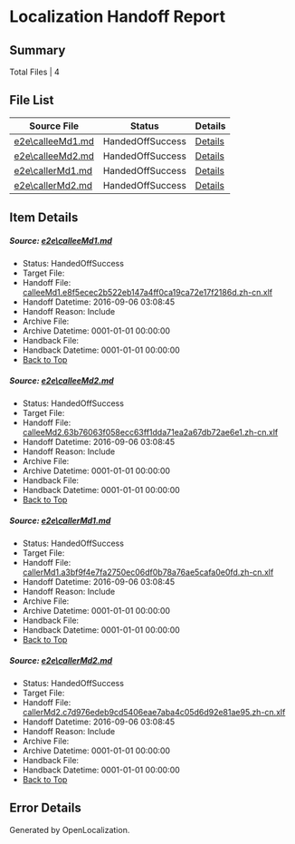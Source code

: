 # <a name='report-top'></a> Localization Handoff Report

## Summary
 Total Files | 4

## File List
 Source File | Status | Details 
 ----------- | ------ | ------- 
 [e2e\calleeMd1.md](https://github.com/OpenLocalizationTestOrg/ol-test0/blob/9d838061de74f3da658c20092500f604220d0597/e2e/calleeMd1.md) | HandedOffSuccess | [Details](#78fcaec5bb5d876a126bc307e719414504f9886f1)
 [e2e\calleeMd2.md](https://github.com/OpenLocalizationTestOrg/ol-test0/blob/9d838061de74f3da658c20092500f604220d0597/e2e/calleeMd2.md) | HandedOffSuccess | [Details](#25feb1323f747ad63f3f527d67ef9046e538b4942)
 [e2e\callerMd1.md](https://github.com/OpenLocalizationTestOrg/ol-test0/blob/9d838061de74f3da658c20092500f604220d0597/e2e/callerMd1.md) | HandedOffSuccess | [Details](#8864ae839dccd4e44b740ce2186807baab87b0853)
 [e2e\callerMd2.md](https://github.com/OpenLocalizationTestOrg/ol-test0/blob/9d838061de74f3da658c20092500f604220d0597/e2e/callerMd2.md) | HandedOffSuccess | [Details](#7a03b573cf8072be1b22fcf5e466bbbae89050184)

## Item Details
##### <a name='78fcaec5bb5d876a126bc307e719414504f9886f1'></a> Source: [e2e\calleeMd1.md](https://github.com/OpenLocalizationTestOrg/ol-test0/blob/9d838061de74f3da658c20092500f604220d0597/e2e/calleeMd1.md)
* Status: HandedOffSuccess
* Target File: 
* Handoff File: [calleeMd1.e8f5ecec2b522eb147a4ff0ca19ca72e17f2186d.zh-cn.xlf](https://github.com/OpenLocalizationTestOrg/ol-test0-handoff/blob/5d57d7cb27cac62fd8e9b11b377c20d4bae608e9/ol-handoff/OpenLocalizationTestOrg/ol-test0-zhcn/ci/ht/calleeMd1.e8f5ecec2b522eb147a4ff0ca19ca72e17f2186d.zh-cn.xlf)
* Handoff Datetime: 2016-09-06 03:08:45
* Handoff Reason: Include
* Archive File: 
* Archive Datetime: 0001-01-01 00:00:00
* Handback File: 
* Handback Datetime: 0001-01-01 00:00:00
* [Back to Top](#report-top)

##### <a name='25feb1323f747ad63f3f527d67ef9046e538b4942'></a> Source: [e2e\calleeMd2.md](https://github.com/OpenLocalizationTestOrg/ol-test0/blob/9d838061de74f3da658c20092500f604220d0597/e2e/calleeMd2.md)
* Status: HandedOffSuccess
* Target File: 
* Handoff File: [calleeMd2.63b76063f058ecc63ff1dda71ea2a67db72ae6e1.zh-cn.xlf](https://github.com/OpenLocalizationTestOrg/ol-test0-handoff/blob/5d57d7cb27cac62fd8e9b11b377c20d4bae608e9/ol-handoff/OpenLocalizationTestOrg/ol-test0-zhcn/ci/ht/calleeMd2.63b76063f058ecc63ff1dda71ea2a67db72ae6e1.zh-cn.xlf)
* Handoff Datetime: 2016-09-06 03:08:45
* Handoff Reason: Include
* Archive File: 
* Archive Datetime: 0001-01-01 00:00:00
* Handback File: 
* Handback Datetime: 0001-01-01 00:00:00
* [Back to Top](#report-top)

##### <a name='8864ae839dccd4e44b740ce2186807baab87b0853'></a> Source: [e2e\callerMd1.md](https://github.com/OpenLocalizationTestOrg/ol-test0/blob/9d838061de74f3da658c20092500f604220d0597/e2e/callerMd1.md)
* Status: HandedOffSuccess
* Target File: 
* Handoff File: [callerMd1.a3bf9f4e7fa2750ec06df0b78a76ae5cafa0e0fd.zh-cn.xlf](https://github.com/OpenLocalizationTestOrg/ol-test0-handoff/blob/5d57d7cb27cac62fd8e9b11b377c20d4bae608e9/ol-handoff/OpenLocalizationTestOrg/ol-test0-zhcn/ci/ht/callerMd1.a3bf9f4e7fa2750ec06df0b78a76ae5cafa0e0fd.zh-cn.xlf)
* Handoff Datetime: 2016-09-06 03:08:45
* Handoff Reason: Include
* Archive File: 
* Archive Datetime: 0001-01-01 00:00:00
* Handback File: 
* Handback Datetime: 0001-01-01 00:00:00
* [Back to Top](#report-top)

##### <a name='7a03b573cf8072be1b22fcf5e466bbbae89050184'></a> Source: [e2e\callerMd2.md](https://github.com/OpenLocalizationTestOrg/ol-test0/blob/9d838061de74f3da658c20092500f604220d0597/e2e/callerMd2.md)
* Status: HandedOffSuccess
* Target File: 
* Handoff File: [callerMd2.c7d976edeb9cd5406eae7aba4c05d6d92e81ae95.zh-cn.xlf](https://github.com/OpenLocalizationTestOrg/ol-test0-handoff/blob/5d57d7cb27cac62fd8e9b11b377c20d4bae608e9/ol-handoff/OpenLocalizationTestOrg/ol-test0-zhcn/ci/ht/callerMd2.c7d976edeb9cd5406eae7aba4c05d6d92e81ae95.zh-cn.xlf)
* Handoff Datetime: 2016-09-06 03:08:45
* Handoff Reason: Include
* Archive File: 
* Archive Datetime: 0001-01-01 00:00:00
* Handback File: 
* Handback Datetime: 0001-01-01 00:00:00
* [Back to Top](#report-top)


## Error Details

Generated by OpenLocalization.
